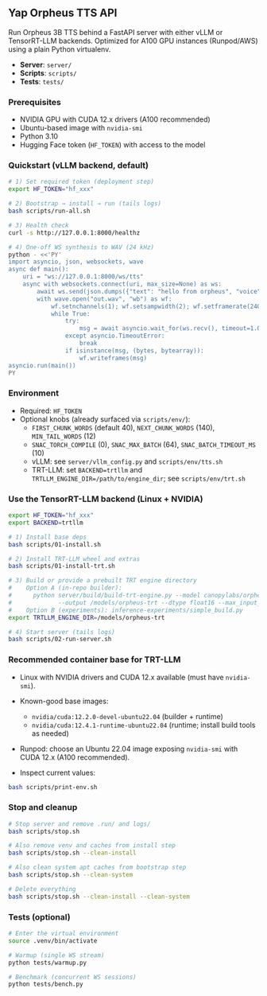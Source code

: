 ## Yap Orpheus TTS API

Run Orpheus 3B TTS behind a FastAPI server with either vLLM or TensorRT-LLM backends. Optimized for A100 GPU instances (Runpod/AWS) using a plain Python virtualenv.

- **Server**: `server/`
- **Scripts**: `scripts/`
- **Tests**: `tests/`

### Prerequisites

- NVIDIA GPU with CUDA 12.x drivers (A100 recommended)
- Ubuntu-based image with `nvidia-smi`
- Python 3.10
- Hugging Face token (`HF_TOKEN`) with access to the model

### Quickstart (vLLM backend, default)

```bash
# 1) Set required token (deployment step)
export HF_TOKEN="hf_xxx"

# 2) Bootstrap → install → run (tails logs)
bash scripts/run-all.sh

# 3) Health check
curl -s http://127.0.0.1:8000/healthz

# 4) One-off WS synthesis to WAV (24 kHz)
python - <<'PY'
import asyncio, json, websockets, wave
async def main():
    uri = "ws://127.0.0.1:8000/ws/tts"
    async with websockets.connect(uri, max_size=None) as ws:
        await ws.send(json.dumps({"text": "hello from orpheus", "voice": "female"}))
        with wave.open("out.wav", "wb") as wf:
            wf.setnchannels(1); wf.setsampwidth(2); wf.setframerate(24000)
            while True:
                try:
                    msg = await asyncio.wait_for(ws.recv(), timeout=1.0)
                except asyncio.TimeoutError:
                    break
                if isinstance(msg, (bytes, bytearray)):
                    wf.writeframes(msg)
asyncio.run(main())
PY
```

### Environment

- Required: `HF_TOKEN`
- Optional knobs (already surfaced via `scripts/env/`):
  - `FIRST_CHUNK_WORDS` (default 40), `NEXT_CHUNK_WORDS` (140), `MIN_TAIL_WORDS` (12)
  - `SNAC_TORCH_COMPILE` (0), `SNAC_MAX_BATCH` (64), `SNAC_BATCH_TIMEOUT_MS` (10)
  - vLLM: see `server/vllm_config.py` and `scripts/env/tts.sh`
  - TRT-LLM: set `BACKEND=trtllm` and `TRTLLM_ENGINE_DIR=/path/to/engine_dir`; see `scripts/env/trt.sh`

### Use the TensorRT-LLM backend (Linux + NVIDIA)

```bash
export HF_TOKEN="hf_xxx"
export BACKEND=trtllm

# 1) Install base deps
bash scripts/01-install.sh

# 2) Install TRT-LLM wheel and extras
bash scripts/01-install-trt.sh

# 3) Build or provide a prebuilt TRT engine directory
#    Option A (in-repo builder):
#      python server/build/build-trt-engine.py --model canopylabs/orpheus-3b-0.1-ft \
#             --output /models/orpheus-trt --dtype float16 --max_input_len 512 --max_output_len 1024
#    Option B (experiments): inference-experiments/simple_build.py
export TRTLLM_ENGINE_DIR=/models/orpheus-trt

# 4) Start server (tails logs)
bash scripts/02-run-server.sh
```

### Recommended container base for TRT-LLM

- Linux with NVIDIA drivers and CUDA 12.x available (must have `nvidia-smi`).
- Known-good base images:
  - `nvidia/cuda:12.2.0-devel-ubuntu22.04` (builder + runtime)
  - `nvidia/cuda:12.4.1-runtime-ubuntu22.04` (runtime; install build tools as needed)
- Runpod: choose an Ubuntu 22.04 image exposing `nvidia-smi` with CUDA 12.x (A100 recommended).

- Inspect current values:
```bash
bash scripts/print-env.sh
```

### Stop and cleanup

```bash
# Stop server and remove .run/ and logs/
bash scripts/stop.sh

# Also remove venv and caches from install step
bash scripts/stop.sh --clean-install

# Also clean system apt caches from bootstrap step
bash scripts/stop.sh --clean-system

# Delete everything
bash scripts/stop.sh --clean-install --clean-system
```

### Tests (optional)

```bash
# Enter the virtual environment
source .venv/bin/activate

# Warmup (single WS stream)
python tests/warmup.py

# Benchmark (concurrent WS sessions)
python tests/bench.py
```
